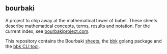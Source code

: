 bourbaki
--------

A project to chip away at the mathematical tower of babel.
These sheets describe mathematical concepts, terms, results and notation.
For the current index, see [bourbakiproject.com](https://bourbakiproject.com).

This repository contains the Bourbaki [sheets](./sheets/), the [bbk](./bbk/) golang package and the [bbk CLI tool](./bbk/cmd/bbk).
